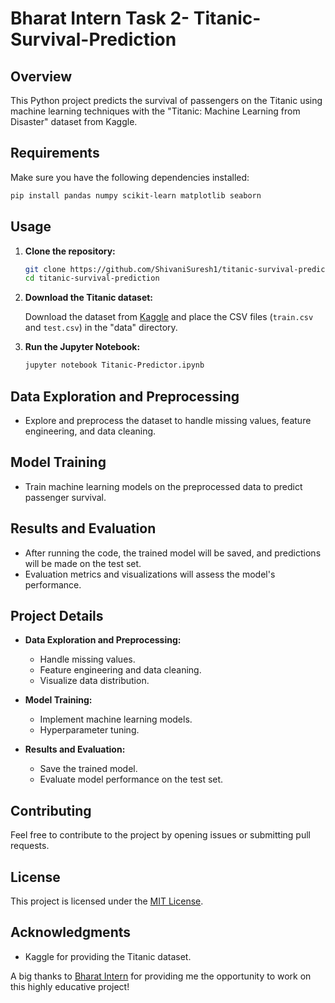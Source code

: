 # Bharat Intern Task 2- Titanic-Survival-Prediction
## Overview

This Python project predicts the survival of passengers on the Titanic using machine learning techniques with the "Titanic: Machine Learning from Disaster" dataset from Kaggle.

## Requirements

Make sure you have the following dependencies installed:

```bash
pip install pandas numpy scikit-learn matplotlib seaborn
```

## Usage

1. **Clone the repository:**

   ```bash
   git clone https://github.com/ShivaniSuresh1/titanic-survival-prediction.git
   cd titanic-survival-prediction
   ```

2. **Download the Titanic dataset:**

   Download the dataset from [Kaggle](https://www.kaggle.com/c/titanic/data) and place the CSV files (`train.csv` and `test.csv`) in the "data" directory.

3. **Run the Jupyter Notebook:**

   ```bash
   jupyter notebook Titanic-Predictor.ipynb
   ```

## Data Exploration and Preprocessing

- Explore and preprocess the dataset to handle missing values, feature engineering, and data cleaning.

## Model Training

- Train machine learning models on the preprocessed data to predict passenger survival.

## Results and Evaluation

- After running the code, the trained model will be saved, and predictions will be made on the test set.
- Evaluation metrics and visualizations will assess the model's performance.

## Project Details

- **Data Exploration and Preprocessing:**
  - Handle missing values.
  - Feature engineering and data cleaning.
  - Visualize data distribution.

- **Model Training:**
  - Implement machine learning models.
  - Hyperparameter tuning.

- **Results and Evaluation:**
  - Save the trained model.
  - Evaluate model performance on the test set.

## Contributing

Feel free to contribute to the project by opening issues or submitting pull requests.

## License

This project is licensed under the [MIT License](LICENSE).

## Acknowledgments

- Kaggle for providing the Titanic dataset.

A big thanks to [Bharat Intern](https://www.linkedin.com/company/bharat-intern/) for providing me the opportunity to work on this highly educative project!


